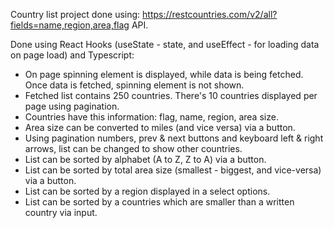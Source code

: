 Country list project done using: https://restcountries.com/v2/all?fields=name,region,area,flag API.

Done using React Hooks (useState - state, and useEffect - for loading data on page load) and Typescript:
- On page spinning element is displayed, while data is being fetched. Once data is fetched, spinning element is not shown.
- Fetched list contains 250 countries. There's 10 countries displayed per page using pagination.
- Countries have this information: flag, name, region, area size.
- Area size can be converted to miles (and vice versa) via a button.
- Using pagination numbers, prev & next buttons and keyboard left & right arrows, list can be changed to show other countries.
- List can be sorted by alphabet (A to Z, Z to A) via a button.
- List can be sorted by total area size (smallest - biggest, and vice-versa) via a button.
- List can be sorted by a region displayed in a select options.
- List can be sorted by a countries which are smaller than a written country via input.
